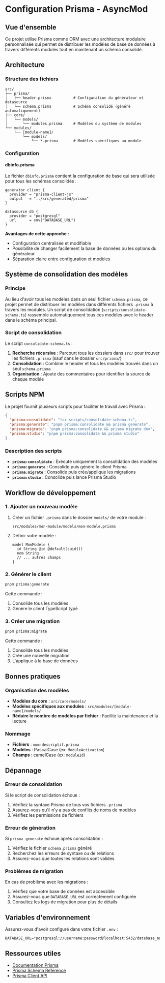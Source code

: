 # Configuration Prisma - AsyncMod

## Vue d'ensemble

Ce projet utilise Prisma comme ORM avec une architecture modulaire personnalisée qui permet de distribuer les modèles de
base de données à travers différents modules tout en maintenant un schéma consolidé.

## Architecture

### Structure des fichiers

```
src/
├── prisma/
│   ├── header.prisma          # Configuration du générateur et datasource
│   └── schema.prisma          # Schéma consolidé (généré automatiquement)
├── core/
│   └── models/
│       └── modules.prisma     # Modèles du système de modules
└── modules/
    └── [module-name]/
        └── models/
            └── *.prisma       # Modèles spécifiques au module
```

### Configuration

#### dbinfo.prisma

Le fichier `dbinfo.prisma` contient la configuration de base qui sera utilisée pour tous les schémas consolidés :

```prisma
generator client {
  provider = "prisma-client-js"
  output   = "../src/generated/prisma"
}

datasource db {
  provider = "postgresql"
  url      = env("DATABASE_URL")
}
```

**Avantages de cette approche :**

- Configuration centralisée et modifiable
- Possibilité de changer facilement la base de données ou les options du générateur
- Séparation claire entre configuration et modèles

## Système de consolidation des modèles

### Principe

Au lieu d'avoir tous les modèles dans un seul fichier `schema.prisma`, ce projet permet de distribuer les modèles dans
différents fichiers `.prisma` à travers les modules. Un script de consolidation (`scripts/consolidate-schema.ts`)
rassemble automatiquement tous ces modèles avec le header dans le schéma principal.

### Script de consolidation

Le script `consolidate-schema.ts` :

1. **Recherche récursive** : Parcourt tous les dossiers dans `src/` pour trouver les fichiers `.prisma` (sauf
   dans le dossier `src/prisma/`)
2. **Consolidation** : Combine le header et tous les modèles trouvés dans un seul `schema.prisma`
3. **Organisation** : Ajoute des commentaires pour identifier la source de chaque modèle

## Scripts NPM

Le projet fournit plusieurs scripts pour faciliter le travail avec Prisma :

```json
{
  "prisma:consolidate": "tsx scripts/consolidate-schema.ts",
  "prisma:generate": "pnpm prisma:consolidate && prisma generate",
  "prisma:migrate": "pnpm prisma:consolidate && prisma migrate dev",
  "prisma:studio": "pnpm prisma:consolidate && prisma studio"
}
```

### Description des scripts

- **`prisma:consolidate`** : Exécute uniquement la consolidation des modèles
- **`prisma:generate`** : Consolide puis génère le client Prisma
- **`prisma:migrate`** : Consolide puis crée/applique les migrations
- **`prisma:studio`** : Consolide puis lance Prisma Studio

## Workflow de développement

### 1. Ajouter un nouveau modèle

1. Créer un fichier `.prisma` dans le dossier `models/` de votre module :

   ```
   src/modules/mon-module/models/mon-modele.prisma
   ```

2. Définir votre modèle :
   ```prisma
   model MonModele {
     id String @id @default(cuid())
     nom String
     // ... autres champs
   }
   ```

### 2. Générer le client

```bash
pnpm prisma:generate
```

Cette commande :

1. Consolide tous les modèles
2. Génère le client TypeScript typé

### 3. Créer une migration

```bash
pnpm prisma:migrate
```

Cette commande :

1. Consolide tous les modèles
2. Crée une nouvelle migration
3. L'applique à la base de données

## Bonnes pratiques

### Organisation des modèles

- **Modèles du core** : `src/core/models/`
- **Modèles spécifiques aux modules** : `src/modules/[module-name]/models/`
- **Réduire le nombre de modèles par fichier** : Facilite la maintenance et la lecture

### Nommage

- **Fichiers** : `nom-descriptif.prisma`
- **Modèles** : PascalCase (ex: `ModuleActivation`)
- **Champs** : camelCase (ex: `moduleId`)

## Dépannage

### Erreur de consolidation

Si le script de consolidation échoue :

1. Vérifiez la syntaxe Prisma de tous vos fichiers `.prisma`
2. Assurez-vous qu'il n'y a pas de conflits de noms de modèles
3. Vérifiez les permissions de fichiers

### Erreur de génération

Si `prisma generate` échoue après consolidation :

1. Vérifiez le fichier `schema.prisma` généré
2. Recherchez les erreurs de syntaxe ou de relations
3. Assurez-vous que toutes les relations sont valides

### Problèmes de migration

En cas de problème avec les migrations :

1. Vérifiez que votre base de données est accessible
2. Assurez-vous que `DATABASE_URL` est correctement configurée
3. Consultez les logs de migration pour plus de détails

## Variables d'environnement

Assurez-vous d'avoir configuré dans votre fichier `.env` :

```env
DATABASE_URL="postgresql://username:password@localhost:5432/database_name"
```

## Ressources utiles

- [Documentation Prisma](https://www.prisma.io/docs/)
- [Prisma Schema Reference](https://www.prisma.io/docs/reference/api-reference/prisma-schema-reference)
- [Prisma Client API](https://www.prisma.io/docs/reference/api-reference/prisma-client-reference)
